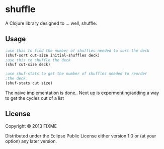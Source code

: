 # shuffle

A Clojure library designed to ... well, shuffle.

## Usage

```clojure
;use this to find the number of shuffles needed to sort the deck
(shuf-sort cut-size initial-shuffles deck)
;use this to shuffle the deck
(shuf cut-size deck)

;use shuf-stats to get the number of shuffles needed to reorder
;the deck
(shuf-stats cut size)
```

The naive implementation is done..
Next up is expermenting/adding a way to get the cycles out of a list
## License

Copyright © 2013 FIXME

Distributed under the Eclipse Public License either version 1.0 or (at
your option) any later version.
